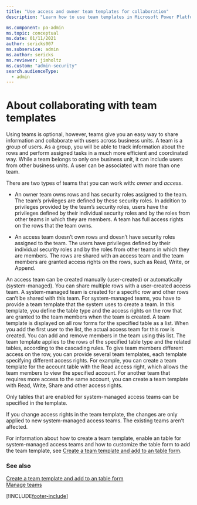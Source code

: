 ```yaml
---
title: "Use access and owner team templates for collaboration"
description: "Learn how to use team templates in Microsoft Power Platform to allow users across business units to share information and collaborate."

ms.component: pa-admin
ms.topic: conceptual
ms.date: 01/11/2021
author: sericks007
ms.subservice: admin
ms.author: sericks
ms.reviewer: jimholtz
ms.custom: "admin-security"
search.audienceType: 
  - admin
---
```

# About collaborating with team templates

Using teams is optional, however, teams give you an easy way to share information and collaborate with users across business units. A team is a group of users. As a group, you will be able to track information about the rows and perform assigned tasks in a much more efficient and coordinated way. While a team belongs to only one business unit, it can include users from other business units. A user can be associated with more than one team.
  
 There are two types of teams that you can work with: *owner* and *access*.  
  
-   An owner team owns rows and has security roles assigned to the team. The team’s privileges are defined by these security roles. In addition to privileges provided by the team’s security roles, users have the privileges defined by their individual security roles and by the roles from other teams in which they are members. A team has full access rights on the rows that the team owns.  
  
-   An access team doesn’t own rows and doesn’t have security roles assigned to the team. The users have privileges defined by their individual security roles and by the roles from other teams in which they are members. The rows are shared with an access team and the team members are granted access rights on the rows, such as Read, Write, or Append.  
  
An access team can be created manually (user-created) or automatically (system-managed). You can share multiple rows with a user-created access team. A system-managed team is created for a specific row and other rows can’t be shared with this team. For system-managed teams, you have to provide a team template that the system uses to create a team. In this template, you define the table type and the access rights on the row that are granted to the team members when the team is created. A team template is displayed on all row forms for the specified table as a list. When you add the first user to the list, the actual access team for this row is created. You can add and remove members in the team using this list. The team template applies to the rows of the specified table type and the related tables, according to the cascading rules. To give team members different access on the row, you can provide several team templates, each template specifying different access rights. For example, you can create a team template for the account table with the Read access right, which allows the team members to view the specified account. For another team that requires more access to the same account, you can create a team template with Read, Write, Share and other access rights.  
  
Only tables that are enabled for system-managed access teams can be specified in the template.  
  
If you change access rights in the team template, the changes are only applied to new system-managed access teams. The existing teams aren’t affected.  
  
For information about how to create a team template, enable an table for system-managed access teams and how to customize the table form to add the team template, see [Create a team template and add to an table form](create-team-template-add-entity-form.md).
  
### See also  
 [Create a team template and add to an table form](create-team-template-add-entity-form.md)   
 [Manage teams](manage-teams.md)    



[!INCLUDE[footer-include](../includes/footer-banner.md)]
